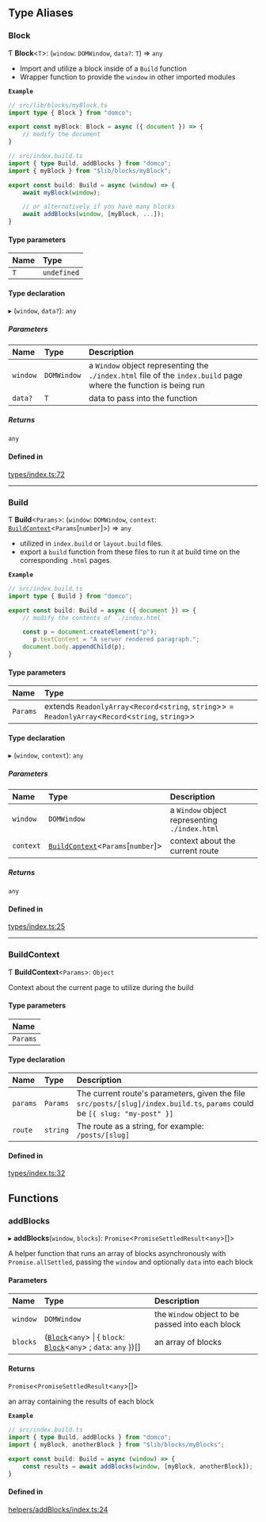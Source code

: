 

## Type Aliases

### Block

Ƭ **Block**\<`T`>: (`window`: `DOMWindow`, `data?`: `T`) => `any`

- Import and utilize a block inside of a `Build` function
- Wrapper function to provide the `window` in other imported modules

**`Example`**

```ts
// src/lib/blocks/myBlock.ts
import type { Block } from "domco";

export const myBlock: Block = async ({ document }) => {
    // modify the document
}

// src/index.build.ts
import { type Build, addBlocks } from "domco";
import { myBlock } from "$lib/blocks/myBlock";

export const build: Build = async (window) => {
    await myBlock(window);

    // or alternatively if you have many blocks
    await addBlocks(window, [myBlock, ...]);
}
```

#### Type parameters

| Name | Type |
| :------ | :------ |
| `T` | `undefined` |

#### Type declaration

▸ (`window`, `data?`): `any`

##### Parameters

| Name | Type | Description |
| :------ | :------ | :------ |
| `window` | `DOMWindow` | a `Window` object representing the `./index.html` file of the `index.build` page where the function is being run |
| `data?` | `T` | data to pass into the function |

##### Returns

`any`

#### Defined in

[types/index.ts:72](https://github.com/rossrobino/domco/blob/3ce6921/packages/domco/types/index.ts#L72)

___

### Build

Ƭ **Build**\<`Params`>: (`window`: `DOMWindow`, `context`: [`BuildContext`](/docs/modules#buildcontext)\<`Params`[`number`]>) => `any`

- utilized in `index.build` or `layout.build` files.
- export a `build` function from these files to run it at build time
on the corresponding `.html` pages.

**`Example`**

```ts
// src/index.build.ts
import type { Build } from "domco";

export const build: Build = async ({ document }) => {
    // modify the contents of `./index.html`

    const p = document.createElement("p");
	   p.textContent = "A server rendered paragraph.";
    document.body.appendChild(p);
}
```

#### Type parameters

| Name | Type |
| :------ | :------ |
| `Params` | extends `ReadonlyArray`\<`Record`\<`string`, `string`>> = `ReadonlyArray`\<`Record`\<`string`, `string`>> |

#### Type declaration

▸ (`window`, `context`): `any`

##### Parameters

| Name | Type | Description |
| :------ | :------ | :------ |
| `window` | `DOMWindow` | a `Window` object representing `./index.html` |
| `context` | [`BuildContext`](/docs/modules#buildcontext)\<`Params`[`number`]> | context about the current route |

##### Returns

`any`

#### Defined in

[types/index.ts:25](https://github.com/rossrobino/domco/blob/3ce6921/packages/domco/types/index.ts#L25)

___

### BuildContext

Ƭ **BuildContext**\<`Params`>: `Object`

Context about the current page to utilize during the build

#### Type parameters

| Name |
| :------ |
| `Params` |

#### Type declaration

| Name | Type | Description |
| :------ | :------ | :------ |
| `params` | `Params` | The current route's parameters, given the file `src/posts/[slug]/index.build.ts`, `params` could be `[{ slug: "my-post" }]` |
| `route` | `string` | The route as a string, for example: `/posts/[slug]` |

#### Defined in

[types/index.ts:32](https://github.com/rossrobino/domco/blob/3ce6921/packages/domco/types/index.ts#L32)

## Functions

### addBlocks

▸ **addBlocks**(`window`, `blocks`): `Promise`\<`PromiseSettledResult`\<`any`>[]>

A helper function that runs an array of blocks asynchronously
with `Promise.allSettled`, passing the `window` and optionally
`data` into each block

#### Parameters

| Name | Type | Description |
| :------ | :------ | :------ |
| `window` | `DOMWindow` | the `Window` object to be passed into each block |
| `blocks` | ([`Block`](/docs/modules#block)\<`any`> \| \{ `block`: [`Block`](/docs/modules#block)\<`any`> ; `data`: `any`  })[] | an array of blocks |

#### Returns

`Promise`\<`PromiseSettledResult`\<`any`>[]>

an array containing the results of each block

**`Example`**

```ts
// src/index.build.ts
import { type Build, addBlocks } from "domco";
import { myBlock, anotherBlock } from "$lib/blocks/myBlocks";

export const build: Build = async (window) => {
    const results = await addBlocks(window, [myBlock, anotherBlock]);
}
```

#### Defined in

[helpers/addBlocks/index.ts:24](https://github.com/rossrobino/domco/blob/3ce6921/packages/domco/helpers/addBlocks/index.ts#L24)
